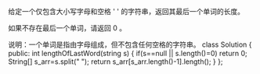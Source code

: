 给定一个仅包含大小写字母和空格 ' ' 的字符串，返回其最后一个单词的长度。

如果不存在最后一个单词，请返回 0 。

说明：一个单词是指由字母组成，但不包含任何空格的字符串。
class Solution {
public:
    int lengthOfLastWord(string s) {
        if(s==null || s.length()=0)
            return 0;
        String[] s_arr=s.split(" ");
        return s_arr[s_arr.length()-1].length();
    }
};
